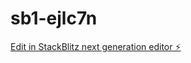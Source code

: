 # sb1-ejlc7n

[Edit in StackBlitz next generation editor ⚡️](https://stackblitz.com/~/github.com/Ubuyashik/sb1-ejlc7n)